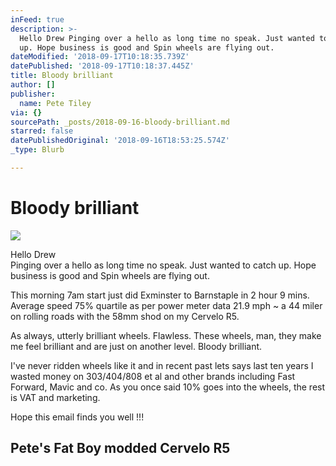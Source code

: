 ```yaml
---
inFeed: true
description: >-
  Hello Drew Pinging over a hello as long time no speak. Just wanted to catch
  up. Hope business is good and Spin wheels are flying out.
dateModified: '2018-09-17T10:18:35.739Z'
datePublished: '2018-09-17T10:18:37.445Z'
title: Bloody brilliant
author: []
publisher:
  name: Pete Tiley
via: {}
sourcePath: _posts/2018-09-16-bloody-brilliant.md
starred: false
datePublishedOriginal: '2018-09-16T18:53:25.574Z'
_type: Blurb

---
```

# Bloody brilliant
![](https://the-grid-user-content.s3-us-west-2.amazonaws.com/f4ae138d-e019-4e15-9e34-d43842158f02.jpg)

Hello Drew   
Pinging over a hello as long time no speak. Just wanted to catch up. Hope business is good and Spin wheels are flying out.

This morning 7am start just did Exminster to Barnstaple in 2 hour 9 mins. Average speed 75% quartile as per power meter data 21.9 mph ~ a 44 miler on rolling roads with the 58mm shod on my Cervelo R5\.

As always, utterly brilliant wheels. Flawless. These wheels, man, they make me feel brilliant and are just on another level. Bloody brilliant.

I've never ridden wheels like it and in recent past lets says last ten years I wasted money on 303/404/808 et al and other brands including Fast Forward, Mavic and co. As you once said 10% goes into the wheels, the rest is VAT and marketing. 

Hope this email finds you well !!!

## Pete's Fat Boy modded Cervelo R5
